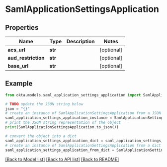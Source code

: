 # SamlApplicationSettingsApplication


## Properties

Name | Type | Description | Notes
------------ | ------------- | ------------- | -------------
**acs_url** | **str** |  | [optional] 
**aud_restriction** | **str** |  | [optional] 
**base_url** | **str** |  | [optional] 

## Example

```python
from okta.models.saml_application_settings_application import SamlApplicationSettingsApplication

# TODO update the JSON string below
json = "{}"
# create an instance of SamlApplicationSettingsApplication from a JSON string
saml_application_settings_application_instance = SamlApplicationSettingsApplication.from_json(json)
# print the JSON string representation of the object
print(SamlApplicationSettingsApplication.to_json())

# convert the object into a dict
saml_application_settings_application_dict = saml_application_settings_application_instance.to_dict()
# create an instance of SamlApplicationSettingsApplication from a dict
saml_application_settings_application_from_dict = SamlApplicationSettingsApplication.from_dict(saml_application_settings_application_dict)
```
[[Back to Model list]](../README.md#documentation-for-models) [[Back to API list]](../README.md#documentation-for-api-endpoints) [[Back to README]](../README.md)



